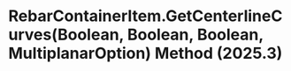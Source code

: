 # RebarContainerItem.GetCenterlineCurves(Boolean, Boolean, Boolean, MultiplanarOption) Method (2025.3)

﻿